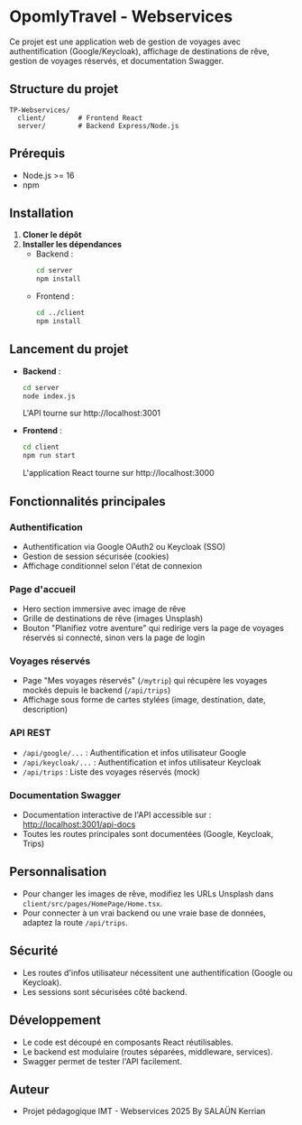 # OpomlyTravel - Webservices

Ce projet est une application web de gestion de voyages avec authentification (Google/Keycloak), affichage de destinations de rêve, gestion de voyages réservés, et documentation Swagger.

## Structure du projet

```
TP-Webservices/
  client/        # Frontend React
  server/        # Backend Express/Node.js
```

## Prérequis
- Node.js >= 16
- npm

## Installation

1. **Cloner le dépôt**
2. **Installer les dépendances**
   - Backend :
     ```bash
     cd server
     npm install
     ```
   - Frontend :
     ```bash
     cd ../client
     npm install
     ```

## Lancement du projet

- **Backend** :
  ```bash
  cd server
  node index.js
  ```
  L'API tourne sur http://localhost:3001

- **Frontend** :
  ```bash
  cd client
  npm run start
  ```
  L'application React tourne sur http://localhost:3000

## Fonctionnalités principales

### Authentification
- Authentification via Google OAuth2 ou Keycloak (SSO)
- Gestion de session sécurisée (cookies)
- Affichage conditionnel selon l'état de connexion

### Page d'accueil
- Hero section immersive avec image de rêve
- Grille de destinations de rêve (images Unsplash)
- Bouton "Planifiez votre aventure" qui redirige vers la page de voyages réservés si connecté, sinon vers la page de login

### Voyages réservés
- Page "Mes voyages réservés" (`/mytrip`) qui récupère les voyages mockés depuis le backend (`/api/trips`)
- Affichage sous forme de cartes stylées (image, destination, date, description)

### API REST
- `/api/google/...` : Authentification et infos utilisateur Google
- `/api/keycloak/...` : Authentification et infos utilisateur Keycloak
- `/api/trips` : Liste des voyages réservés (mock)

### Documentation Swagger
- Documentation interactive de l'API accessible sur :
  [http://localhost:3001/api-docs](http://localhost:3001/api-docs)
- Toutes les routes principales sont documentées (Google, Keycloak, Trips)

## Personnalisation
- Pour changer les images de rêve, modifiez les URLs Unsplash dans `client/src/pages/HomePage/Home.tsx`.
- Pour connecter à un vrai backend ou une vraie base de données, adaptez la route `/api/trips`.

## Sécurité
- Les routes d'infos utilisateur nécessitent une authentification (Google ou Keycloak).
- Les sessions sont sécurisées côté backend.

## Développement
- Le code est découpé en composants React réutilisables.
- Le backend est modulaire (routes séparées, middleware, services).
- Swagger permet de tester l'API facilement.

## Auteur
- Projet pédagogique IMT - Webservices 2025 By SALAÜN Kerrian